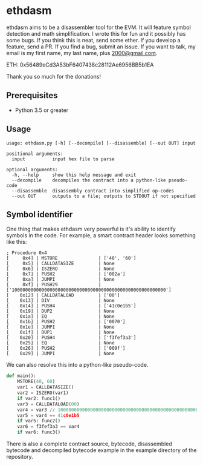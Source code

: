 # ethdasm
ethdasm aims to be a disassembler tool for the EVM. It will feature symbol detection and math simplification. I wrote this for fun and it possibly has some bugs. If you think this is neat, send some ether. If you develop a feature, send a PR. If you find a bug, submit an issue. If you want to talk, my email is my first name, my last name, plus 2000@gmail.com.

ETH: 0x56489eCd3A53bF6407438c28112Ae6956BB5b1EA

Thank you so much for the donations!

## Prerequisites
- Python 3.5 or greater

## Usage
```
usage: ethdasm.py [-h] [--decompile] [--disassemble] [--out OUT] input

positional arguments:
  input          input hex file to parse

optional arguments:
  -h, --help     show this help message and exit
  --decompile    decompiles the contract into a python-like pseudo-code
  --disassemble  disassembly contract into simplified op-codes
  --out OUT      outputs to a file; outputs to STDOUT if not specified
```

## Symbol identifier
One thing that makes ethdasm very powerful is it's ability to identify symbols in the code. For example, a smart contract header looks something like this:
```
; Procedure 0x4
[     0x4] | MSTORE               | ['40', '60']
[     0x5] | CALLDATASIZE         | None
[     0x6] | ISZERO               | None
[     0x7] | PUSH2                | ['002a']
[     0xa] | JUMPI                | None
[     0xf] | PUSH29               | ['100000000000000000000000000000000000000000000000000000000']
[    0x12] | CALLDATALOAD         | ['00']
[    0x13] | DIV                  | None
[    0x14] | PUSH4                | ['41c0e1b5']
[    0x19] | DUP2                 | None
[    0x1a] | EQ                   | None
[    0x1b] | PUSH2                | ['0070']
[    0x1e] | JUMPI                | None
[    0x1f] | DUP1                 | None
[    0x20] | PUSH4                | ['f3fef3a3']
[    0x25] | EQ                   | None
[    0x26] | PUSH2                | ['009f']
[    0x29] | JUMPI                | None
```

We can also resolve this into a python-like pseudo-code.
```python
def main():
	MSTORE(40, 60)
	var1 = CALLDATASIZE()
	var2 = ISZERO(var1)
	if var2: func1()
	var3 = CALLDATALOAD(00)
	var4 = var3 // 100000000000000000000000000000000000000000000000000000000
	var5 = var4 == 41c0e1b5
	if var5: func2()
	var6 = f3fef3a3 == var4
	if var6: func3()
```

There is also a complete contract source, bytecode, disassembled bytecode and decompiled bytecode example in the example directory of the repository.
